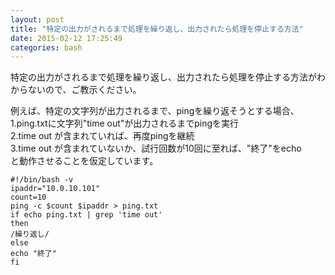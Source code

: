 ```yaml
---
layout: post
title: "特定の出力がされるまで処理を繰り返し、出力されたら処理を停止する方法"
date: 2015-02-12 17:25:49
categories: bash
---
```

<p>特定の出力がされるまで処理を繰り返し、出力されたら処理を停止する方法がわからないので、ご教示ください。</p>

<p>例えば、特定の文字列が出力されるまで、pingを繰り返そうとする場合、<br>
1.ping.txtに文字列"time out"が出力されるまでpingを実行<br>
2.time out が含まれていれば、再度pingを継続<br>
3.time out が含まれていないか、試行回数が10回に至れば、"終了"をecho<br>
と動作させることを仮定しています。</p>

<pre><code>#!/bin/bash -v
ipaddr="10.0.10.101"
count=10
ping -c $count $ipaddr &gt; ping.txt
if echo ping.txt | grep 'time out'
then
/繰り返し/
else
echo "終了"
fi
</code></pre>
